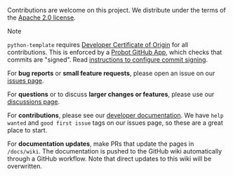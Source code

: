 Contributions are welcome on this project. We distribute under the terms of the [Apache 2.0 license](https://github.com/python-project-templates/python-template/blob/main/LICENSE).

> [!NOTE]
>
> `python-template` requires [Developer Certificate of Origin](https://en.wikipedia.org/wiki/Developer_Certificate_of_Origin) for all contributions.
> This is enforced by a [Probot GitHub App](https://probot.github.io/apps/dco/), which checks that commits are "signed".
> Read [instructions to configure commit signing](Local-Development-Setup#configure-commit-signing).

For **bug reports** or **small feature requests**, please open an issue on our [issues page](https://github.com/python-project-templates/python-template/issues).

For **questions** or to discuss **larger changes or features**, please use our [discussions page](https://github.com/python-project-templates/python-template/discussions).

For **contributions**, please see our [developer documentation](Local-Development-Setup). We have `help wanted` and `good first issue` tags on our issues page, so these are a great place to start.

For **documentation updates**, make PRs that update the pages in `/docs/wiki`. The documentation is pushed to the GitHub wiki automatically through a GitHub workflow. Note that direct updates to this wiki will be overwritten.
